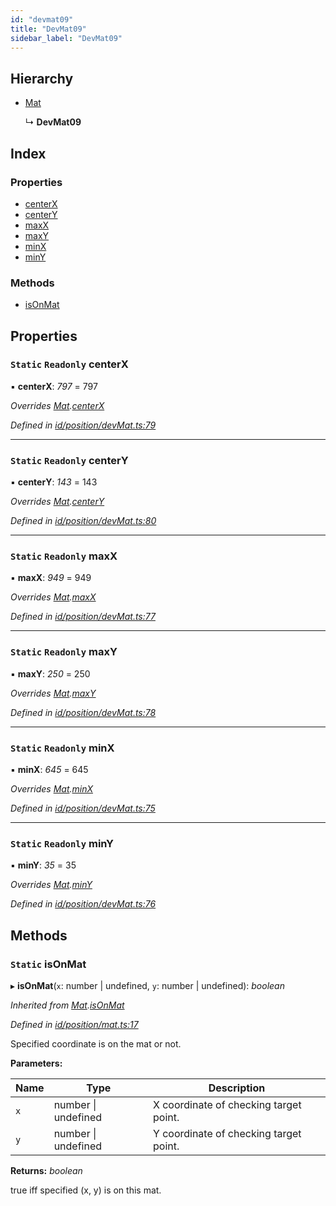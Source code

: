 ```yaml
---
id: "devmat09"
title: "DevMat09"
sidebar_label: "DevMat09"
---
```



## Hierarchy

* [Mat](mat.md)

  ↳ **DevMat09**

## Index

### Properties

* [centerX](devmat09.md#static-readonly-centerx)
* [centerY](devmat09.md#static-readonly-centery)
* [maxX](devmat09.md#static-readonly-maxx)
* [maxY](devmat09.md#static-readonly-maxy)
* [minX](devmat09.md#static-readonly-minx)
* [minY](devmat09.md#static-readonly-miny)

### Methods

* [isOnMat](devmat09.md#static-isonmat)

## Properties

### `Static` `Readonly` centerX

▪ **centerX**: *797* = 797

*Overrides [Mat](mat.md).[centerX](mat.md#static-protected-centerx)*

*Defined in [id/position/devMat.ts:79](https://github.com/tetunori/p5.toio/blob/49ecddb/src/id/position/devMat.ts#L79)*

___

### `Static` `Readonly` centerY

▪ **centerY**: *143* = 143

*Overrides [Mat](mat.md).[centerY](mat.md#static-protected-centery)*

*Defined in [id/position/devMat.ts:80](https://github.com/tetunori/p5.toio/blob/49ecddb/src/id/position/devMat.ts#L80)*

___

### `Static` `Readonly` maxX

▪ **maxX**: *949* = 949

*Overrides [Mat](mat.md).[maxX](mat.md#static-protected-maxx)*

*Defined in [id/position/devMat.ts:77](https://github.com/tetunori/p5.toio/blob/49ecddb/src/id/position/devMat.ts#L77)*

___

### `Static` `Readonly` maxY

▪ **maxY**: *250* = 250

*Overrides [Mat](mat.md).[maxY](mat.md#static-protected-maxy)*

*Defined in [id/position/devMat.ts:78](https://github.com/tetunori/p5.toio/blob/49ecddb/src/id/position/devMat.ts#L78)*

___

### `Static` `Readonly` minX

▪ **minX**: *645* = 645

*Overrides [Mat](mat.md).[minX](mat.md#static-protected-minx)*

*Defined in [id/position/devMat.ts:75](https://github.com/tetunori/p5.toio/blob/49ecddb/src/id/position/devMat.ts#L75)*

___

### `Static` `Readonly` minY

▪ **minY**: *35* = 35

*Overrides [Mat](mat.md).[minY](mat.md#static-protected-miny)*

*Defined in [id/position/devMat.ts:76](https://github.com/tetunori/p5.toio/blob/49ecddb/src/id/position/devMat.ts#L76)*

## Methods

### `Static` isOnMat

▸ **isOnMat**(`x`: number | undefined, `y`: number | undefined): *boolean*

*Inherited from [Mat](mat.md).[isOnMat](mat.md#static-isonmat)*

*Defined in [id/position/mat.ts:17](https://github.com/tetunori/p5.toio/blob/49ecddb/src/id/position/mat.ts#L17)*

Specified coordinate is on the mat or not.

**Parameters:**

Name | Type | Description |
------ | ------ | ------ |
`x` | number &#124; undefined | X coordinate of checking target point. |
`y` | number &#124; undefined | Y coordinate of checking target point.  |

**Returns:** *boolean*

true iff specified (x, y) is on this mat.
